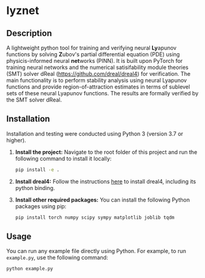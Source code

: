 # lyznet 

## Description

A lightweight python tool for training and verifying neural **Ly**apunov functions by solving **Z**ubov's partial differential equation (PDE) using physicis-informed neural **net**works (PINN). It is built upon PyTorch for training neural networks and the numerical satisifability module theories (SMT) solver dReal (https://github.com/dreal/dreal4) for verification. The main functionality is to perform stability analysis using neural Lyapunov functions and provide region-of-attraction estimates in terms of sublevel sets of these neural Lyapunov functions. The results are formally verified by the SMT solver dReal. 

## Installation

Installation and testing were conducted using Python 3 (version 3.7 or higher).

1. **Install the project:**
    Navigate to the root folder of this project and run the following command to install it locally:
    ```bash 
    pip install -e .
    ```
    
2. **Install dreal4:**
   Follow the instructions [here](https://github.com/dreal/dreal4) to install dreal4, including its python binding. 

3. **Install other required packages:**
   You can install the following Python packages using pip:
   ```bash
   pip install torch numpy scipy sympy matplotlib joblib tqdm
   ```
   
## Usage

You can run any example file directly using Python. For example, to run `example.py`, use the following command:
```bash
python example.py
```